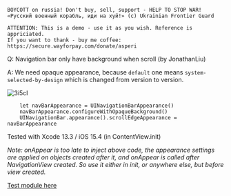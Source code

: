 ```
BOYCOTT on russia! Don't buy, sell, support - HELP TO STOP WAR!
«Русский военный корабль, иди на хуй!» (c) Ukrainian Frontier Guard

ATTENTION: This is a demo - use it as you wish. Reference is appriciated.
If you want to thank - buy me coffee: https://secure.wayforpay.com/donate/asperi
```

Q: Navigation bar only have background when scroll (by JonathanLiu)

A: We need opaque appearance, because `default` one means `system-selected-by-design` which is changed from version to version.

![3i5cI](https://user-images.githubusercontent.com/62171579/163330904-6afd5368-18d8-4e91-958b-d7167b7a5a5a.png)


        let navBarAppearance = UINavigationBarAppearance()
        navBarAppearance.configureWithOpaqueBackground()
        UINavigationBar.appearance().scrollEdgeAppearance = navBarAppearance

Tested with Xcode 13.3 / iOS 15.4 (in ContentView.init)

*Note: onAppear is too late to inject above code, the appearance settings are applied on objects created after it, and onAppear is called after NavigationView created. So use it either in init, or anywhere else, but before view created.*

[Test module here](https://github.com/Asperi-Demo/4SwiftUI/blob/master/PlayOn_iOS/PlayOn_iOS/Findings/TestPersistentOpaqueNavBar.swift)
